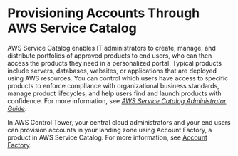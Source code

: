 # Provisioning Accounts Through AWS Service Catalog<a name="service-catalog"></a>

AWS Service Catalog enables IT administrators to create, manage, and distribute portfolios of approved products to end users, who can then access the products they need in a personalized portal\. Typical products include servers, databases, websites, or applications that are deployed using AWS resources\. You can control which users have access to specific products to enforce compliance with organizational business standards, manage product lifecycles, and help users find and launch products with confidence\. For more information, see *[AWS Service Catalog Administrator Guide](https://docs.aws.amazon.com/servicecatalog/latest/adminguide/)*\.

In AWS Control Tower, your central cloud administrators and your end users can provision accounts in your landing zone using Account Factory, a product in AWS Service Catalog\. For more information, see [Account Factory](account-factory.md)\.